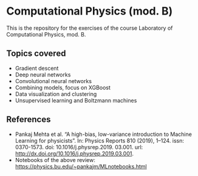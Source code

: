 # Computational Physics (mod. B)
This is the repository for the exercises of the course Laboratory of Computational Physics, mod. B. 

## Topics covered
- Gradient descent
- Deep neural networks 
- Convolutional neural networks 
- Combining models, focus on XGBoost
- Data visualization and clustering
- Unsupervised learning and Boltzmann machines 

## References 
- Pankaj Mehta et al. “A high-bias, low-variance introduction to Machine Learning for physicists”. In: Physics Reports 810 (2019), 1–124. issn: 0370-1573. doi: 10.1016/j.physrep.2019. 03.001. url: http://dx.doi.org/10.1016/j.physrep.2019.03.001.
- Notebooks of the above review: https://physics.bu.edu/~pankajm/MLnotebooks.html